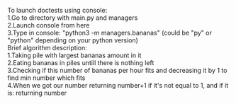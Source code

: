 To launch doctests using console:  
1.Go to directory with main.py and managers  
2.Launch console from here  
3.Type in console: "python3 -m managers.bananas" (could be "py" or "python" depending on your python version)  
Brief algorithm description:  
1.Taking pile with largest bananas amount in it  
2.Eating bananas in piles untill there is nothing left  
3.Checking if this number of bananas per hour fits and decreasing it by 1 to find min number which fits  
4.When we got our number returning number+1 if it's not equal to 1, and if it is: returning number  
